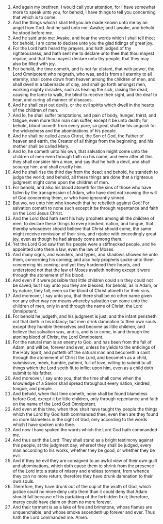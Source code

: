 1. And again my brethren, I would call your attention, for I have somewhat more to speak unto you; for behold, I have things to tell you concerning that which is to come.
2. And the things which I shall tell you are made known unto me by an angel from God. And he said unto me: Awake; and I awoke, and behold he stood before me.
3. And he said unto me: Awake, and hear the words which I shall tell thee; for behold, I am come to declare unto you the glad tidings of great joy.
4. For the Lord hath heard thy prayers, and hath judged of thy righteousness, and hath sent me to declare unto thee that thou mayest rejoice; and that thou mayest declare unto thy people, that they may also be filled with joy.
5. For behold, the time cometh, and is not far distant, that with power, the Lord Omnipotent who reigneth, who was, and is from all eternity to all eternity, shall come down from heaven among the children of men, and shall dwell in a tabernacle of clay, and shall go forth amongst men, working mighty miracles, such as healing the sick, raising the dead, causing the lame to walk, the blind to receive their sight, and the deaf to hear, and curing all manner of diseases.
6. And he shall cast out devils, or the evil spirits which dwell in the hearts of the children of men.
7. And lo, he shall suffer temptations, and pain of body, hunger, thirst, and fatigue, even more than man can suffer, except it be unto death; for behold, blood cometh from every pore, so great shall be his anguish for the wickedness and the abominations of his people.
8. And he shall be called Jesus Christ, the Son of God, the Father of heaven and earth, the Creator of all things from the beginning; and his mother shall be called Mary.
9. And lo, he cometh unto his own, that salvation might come unto the children of men even through faith on his name; and even after all this they shall consider him a man, and say that he hath a devil, and shall scourge him, and shall crucify him.
10. And he shall rise the third day from the dead; and behold, he standeth to judge the world; and behold, all these things are done that a righteous judgment might come upon the children of men.
11. For behold, and also his blood atoneth for the sins of those who have fallen by the transgression of Adam, who have died not knowing the will of God concerning them, or who have ignorantly sinned.
12. But wo, wo unto him who knoweth that he rebelleth against God! For salvation cometh to none such except it be through repentance and faith on the Lord Jesus Christ.
13. And the Lord God hath sent his holy prophets among all the children of men, to declare these things to every kindred, nation, and tongue, that thereby whosoever should believe that Christ should come, the same might receive remission of their sins, and rejoice with exceedingly great joy, even as though he had already come among them.
14. Yet the Lord God saw that his people were a stiffnecked people, and he appointed unto them a law, even the law of Moses.
15. And many signs, and wonders, and types, and shadows showed he unto them, concerning his coming; and also holy prophets spake unto them concerning his coming; and yet they hardened their hearts, and understood not that the law of Moses availeth nothing except it were through the atonement of his blood.
16. And even if it were possible that little children could sin they could not be saved; but I say unto you they are blessed; for behold, as in Adam, or by nature, they fall, even so the blood of Christ atoneth for their sins.
17. And moreover, I say unto you, that there shall be no other name given nor any other way nor means whereby salvation can come unto the children of men, only in and through the name of Christ, the Lord Omnipotent.
18. For behold he judgeth, and his judgment is just; and the infant perisheth not that dieth in his infancy; but men drink damnation to their own souls except they humble themselves and become as little children, and believe that salvation was, and is, and is to come, in and through the atoning blood of Christ, the Lord Omnipotent.
19. For the natural man is an enemy to God, and has been from the fall of Adam, and will be, forever and ever, unless he yields to the enticings of the Holy Spirit, and putteth off the natural man and becometh a saint through the atonement of Christ the Lord, and becometh as a child, submissive, meek, humble, patient, full of love, willing to submit to all things which the Lord seeth fit to inflict upon him, even as a child doth submit to his father.
20. And moreover, I say unto you, that the time shall come when the knowledge of a Savior shall spread throughout every nation, kindred, tongue, and people.
21. And behold, when that time cometh, none shall be found blameless before God, except it be little children, only through repentance and faith on the name of the Lord God Omnipotent.
22. And even at this time, when thou shalt have taught thy people the things which the Lord thy God hath commanded thee, even then are they found no more blameless in the sight of God, only according to the words which I have spoken unto thee.
23. And now I have spoken the words which the Lord God hath commanded me.
24. And thus saith the Lord: They shall stand as a bright testimony against this people, at the judgment day; whereof they shall be judged, every man according to his works, whether they be good, or whether they be evil.
25. And if they be evil they are consigned to an awful view of their own guilt and abominations, which doth cause them to shrink from the presence of the Lord into a state of misery and endless torment, from whence they can no more return; therefore they have drunk damnation to their own souls.
26. Therefore, they have drunk out of the cup of the wrath of God, which justice could no more deny unto them than it could deny that Adam should fall because of his partaking of the forbidden fruit; therefore, mercy could have claim on them no more forever.
27. And their torment is as a lake of fire and brimstone, whose flames are unquenchable, and whose smoke ascendeth up forever and ever. Thus hath the Lord commanded me. Amen.
